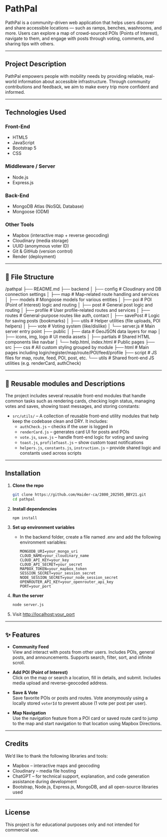 # PathPal

PathPal is a community-driven web application that helps users discover and share accessible locations — such as ramps, benches, washrooms, and more. Users can explore a map of crowd-sourced POIs (Points of Interest), navigate to them, and engage with posts through voting, comments, and sharing tips with others.

---

## Project Description

PathPal empowers people with mobility needs by providing reliable, real-world information about accessible infrastructure. Through community contributions and feedback, we aim to make every trip more confident and informed.

---

## Technologies Used

### Front-End
- HTML5
- JavaScript
- Bootstrap 5
- CSS

### Middleware / Server
- Node.js
- Express.js

### Back-End
- MongoDB Atlas (NoSQL Database)
- Mongoose (ODM)

### Other Tools
- Mapbox (interactive map + reverse geocoding)
- Cloudinary (media storage)
- UUID (anonymous voter ID)
- Git & GitHub (version control)
- Render (deployment)

---

## 📁 File Structure

/pathpal
├── README.md
├── backend
│   ├── config                   # Cloudinary and DB connection settings
│   ├── map                      # Map-related route handling and services
│   ├── models                   # Mongoose models for various entities
│   ├── poi                      # POI (Point of Interest) logic and routing
│   ├── post                     # General post logic and routing
│   ├── profile                  # User profile-related routes and services
│   ├── routes                   # General-purpose routes like auth, contact
│   ├── savePost                 # Logic for saving posts (bookmarks)
│   ├── utils                    # Helper utilities (file uploads, POI helpers)
│   ├── vote                     # Voting system (like/dislike)
│   └── server.js                # Main server entry point
├── public
│   ├── data                     # GeoJSON data layers for map
│   ├── icons, img, logo         # UI media assets
│   ├── partials                 # Shared HTML components like navbar
│   └── help.html, index.html    # Public pages
├── src
    ├── css                      # All custom styling grouped by module
    ├── html                     # Main pages including login/register/map/route/POI/feed/profile
    ├── script                   # JS files for map, route, feed, POI, post, etc.
    └── utils                    # Shared front-end JS utilities (e.g. renderCard, authCheck)


---

## 📄 Reusable modules and Descriptions

The project includes several reusable front-end modules that handle common tasks such as rendering cards, checking login status, managing votes and saves, showing toast messages, and storing constants:

- `src/utils/` – A collection of reusable front-end utility modules that help keep the codebase clean and DRY. It includes:
  - `authCheck.js` – checks if the user is logged in
  - `renderCard.js` – generates card UI for posts and POIs
  - `vote.js`, `save.js` – handle front-end logic for voting and saving
  - `toast.js`, `profileToast.js` – show custom toast notifications
  - `helpers.js`, `constants.js`, `instruction.js` – provide shared logic and constants used across scripts


---

## Installation

1. **Clone the repo**
   ```bash
   git clone https://github.com/Haider-ca/2800_202505_BBY21.git
   cd pathpal
   ```

2. **Install dependencies**
   ```bash
   npm install
   ```

3. **Set up environment variables**
   - In the backend folder, create a file named .env and add the following environment variables:
     ```
     MONGODB_URI=your_mongo_uri
     CLOUD_NAME=your_cloudinary_name
     CLOUD_API_KEY=your_key
     CLOUD_API_SECRET=your_secret
     MAPBOX_TOKEN=your_mapbox_token
     SESSION_SECRET=your_session_secret
     NODE_SESSION_SECRET=your_node_session_secret
     OPENROUTER_API_KEY=your_openrouter_api_key
     PORT=your_port
     ```

4. **Run the server**
   ```bash
   node server.js
   ```

5. Visit [http://localhost:your_port](http://localhost:your_port)

---

## ✨ Features

- **Community Feed**  
  View and interact with posts from other users. Includes POIs, general posts, and announcements. Supports search, filter, sort, and infinite scroll.

- **Add POI (Point of Interest)**  
  Click on the map or search a location, fill in details, and submit. Includes media upload and reverse-geocoded address.

- **Save & Vote**  
  Save favorite POIs or posts and routes. Vote anonymously using a locally stored `voterId` to prevent abuse (1 vote per post per user).

- **Map Navigation**  
  Use the navigation feature from a POI card or saved route card to jump to the map and start navigation to that location using Mapbox Directions.


---

## Credits

We’d like to thank the following libraries and tools:

- Mapbox – interactive maps and geocoding
- Cloudinary – media file hosting
- ChatGPT – for technical support, explanation, and code generation assistance during development
- Bootstrap, Node.js, Express.js, MongoDB, and all open-source libraries used

---

## License

This project is for educational purposes only and not intended for commercial use.
